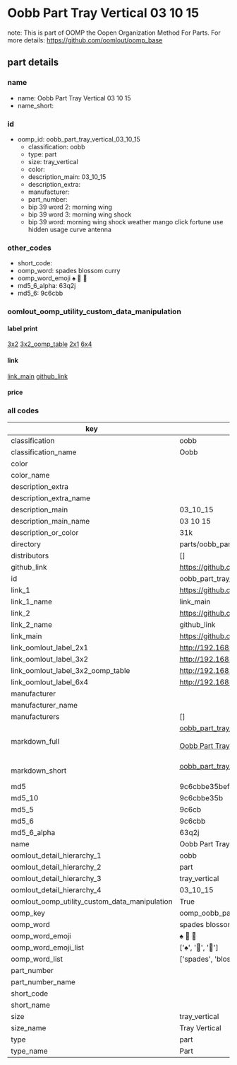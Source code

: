 # Oobb Part Tray Vertical 03 10 15  

note: This is part of OOMP the Oopen Organization Method For Parts. For more details: https://github.com/oomlout/oomp_base

##  part details





### name
* name: Oobb Part Tray Vertical 03 10 15
* name_short: 
### id
* oomp_id: oobb_part_tray_vertical_03_10_15
  * classification: oobb
  * type: part
  * size: tray_vertical
  * color: 
  * description_main: 03_10_15
  * description_extra: 
  * manufacturer: 
  * part_number: 
  * bip 39 word 2: morning wing
  * bip 39 word 3: morning wing shock
  * bip 39 word: morning wing shock weather mango click fortune use hidden usage curve antenna

### other_codes
* short_code: 
* oomp_word: spades blossom curry
* oomp_word_emoji :spades: :blossom: :curry:
* md5_6_alpha: 63q2j
* md5_6: 9c6cbb






### oomlout_oomp_utility_custom_data_manipulation
#### label print
[3x2](http://192.168.1.245:1112/?label=oomp%2063q2j)
[3x2_oomp_table](http://192.168.1.107:1112/?label=oomp%2063q2j)
[2x1](http://192.168.1.242:1112/?label=oomp%2063q2j)
[6x4](http://192.168.1.55:1112/?label=oomp%2063q2j)    

#### link

[link_main](https://github.com/oomlout/oomlout_oomp_current_version_messy/tree/main/parts/oobb_part_tray_vertical_03_10_15) [github_link](https://github.com/oomlout/oomlout_oomp_part_src/tree/main/parts/oobb_part_tray_vertical_03_10_15)                             

#### price







### all codes 
| key | value |  
| --- | --- |  
| classification | oobb |  
| classification_name | Oobb |  
| color |  |  
| color_name |  |  
| description_extra |  |  
| description_extra_name |  |  
| description_main | 03_10_15 |  
| description_main_name | 03 10 15 |  
| description_or_color | 31k |  
| directory | parts/oobb_part_tray_vertical_03_10_15 |  
| distributors | [] |  
| github_link | https://github.com/oomlout/oomlout_oomp_part_src/tree/main/parts/oobb_part_tray_vertical_03_10_15 |  
| id | oobb_part_tray_vertical_03_10_15 |  
| link_1 | https://github.com/oomlout/oomlout_oomp_current_version_messy/tree/main/parts/oobb_part_tray_vertical_03_10_15 |  
| link_1_name | link_main |  
| link_2 | https://github.com/oomlout/oomlout_oomp_part_src/tree/main/parts/oobb_part_tray_vertical_03_10_15 |  
| link_2_name | github_link |  
| link_main | https://github.com/oomlout/oomlout_oomp_current_version_messy/tree/main/parts/oobb_part_tray_vertical_03_10_15 |  
| link_oomlout_label_2x1 | http://192.168.1.242:1112/?label=oomp%2063q2j |  
| link_oomlout_label_3x2 | http://192.168.1.245:1112/?label=oomp%2063q2j |  
| link_oomlout_label_3x2_oomp_table | http://192.168.1.107:1112/?label=oomp%2063q2j |  
| link_oomlout_label_6x4 | http://192.168.1.55:1112/?label=oomp%2063q2j |  
| manufacturer |  |  
| manufacturer_name |  |  
| manufacturers | [] |  
| markdown_full | [oobb_part_tray_vertical_03_10_15](https://github.com/oomlout/oomlout_oomp_current_version_messy/tree/main/parts/oobb_part_tray_vertical_03_10_15)<br>[](https://github.com/oomlout/oomlout_oomp_current_version_messy/tree/main/parts/oobb_part_tray_vertical_03_10_15)<br>[Oobb Part Tray Vertical 03 10 15](https://github.com/oomlout/oomlout_oomp_current_version_messy/tree/main/parts/oobb_part_tray_vertical_03_10_15)<br><br> |  
| markdown_short | [oobb_part_tray_vertical_03_10_15](https://github.com/oomlout/oomlout_oomp_current_version_messy/tree/main/parts/oobb_part_tray_vertical_03_10_15)<br><br> |  
| md5 | 9c6cbbe35befab70aac39f8b8cbeec7f |  
| md5_10 | 9c6cbbe35b |  
| md5_5 | 9c6cb |  
| md5_6 | 9c6cbb |  
| md5_6_alpha | 63q2j |  
| name | Oobb Part Tray Vertical 03 10 15 |  
| oomlout_detail_hierarchy_1 | oobb |  
| oomlout_detail_hierarchy_2 | part |  
| oomlout_detail_hierarchy_3 | tray_vertical |  
| oomlout_detail_hierarchy_4 | 03_10_15 |  
| oomlout_oomp_utility_custom_data_manipulation | True |  
| oomp_key | oomp_oobb_part_tray_vertical_03_10_15 |  
| oomp_word | spades blossom curry |  
| oomp_word_emoji | :spades: :blossom: :curry: |  
| oomp_word_emoji_list | [':spades:', ':blossom:', ':curry:'] |  
| oomp_word_list | ['spades', 'blossom', 'curry'] |  
| part_number |  |  
| part_number_name |  |  
| short_code |  |  
| short_name |  |  
| size | tray_vertical |  
| size_name | Tray Vertical |  
| type | part |  
| type_name | Part |  
